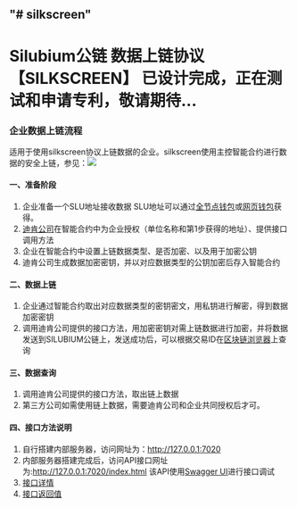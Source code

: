 ## "# silkscreen"

# Silubium公链 数据上链协议【SILKSCREEN】 已设计完成，正在测试和申请专利，敬请期待...


### 企业数据上链流程
适用于使用silkscreen协议上链数据的企业。silkscreen使用主控智能合约进行数据的安全上链，参见：![](https://slugithub.oss-cn-beijing.aliyuncs.com/silkscreen/silkscreen-V5.jpg)

#### 一、准备阶段
1. 企业准备一个SLU地址接收数据
SLU地址可以通过[全节点钱包](http://update.silubium.org)或[网页钱包](https://webwallet.silubium.org)获得。
2. [迪肯公司](http://www.deaking.net)在智能合约中为企业授权（单位名称和第1步获得的地址）、提供接口调用方法
3. 企业在智能合约中设置上链数据类型、是否加密、以及用于加密公钥
4. 迪肯公司生成数据加密密钥，并以对应数据类型的公钥加密后存入智能合约

#### 二、数据上链
1. 企业通过智能合约取出对应数据类型的密钥密文，用私钥进行解密，得到数据加密密钥
2. 调用迪肯公司提供的接口方法，用加密密钥对需上链数据进行加密，并将数据发送到SILUBIUM公链上，发送成功后，可以根据交易ID在[区块链浏览器]( https://silkchain2.silubium.org)上查询

#### 三、数据查询
1. 调用迪肯公司提供的接口方法，取出链上数据
2. 第三方公司如需使用链上数据，需要迪肯公司和企业共同授权后才可。

#### 四、接口方法说明
1. 自行搭建内部服务器，访问网址为：http://127.0.0.1:7020 
2. 内部服务器搭建完成后，访问API接口网址为:http://127.0.0.1:7020/index.html 该API使用[Swagger UI](https://swagger.io/tools/swagger-ui/)进行接口调试
3. [接口详情](api)
4. [接口返回值](result)

